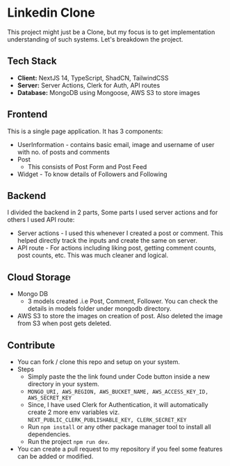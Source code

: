 # Linkedin Clone

This project might just be a Clone, but my focus is to get implementation understanding of such systems.
Let's breakdown the project.

## Tech Stack

- **Client:** NextJS 14, TypeScript, ShadCN, TailwindCSS 
- **Server:** Server Actions, Clerk for Auth, API routes
- **Database:** MongoDB using Mongoose, AWS S3 to store images


## Frontend

This is a single page application. It has 3 components:
- UserInformation - contains basic email, image and username of user with no. of posts and comments
- Post
    - This consists of Post Form and Post Feed
- Widget - To know details of Followers and Following


## Backend

I divided the backend in 2 parts, Some parts I used server actions and for others I used API route:
- Server actions - I used this whenever I created a post or comment. This helped directly track the inputs and create the same on server.
- API route - For actions including liking post, getting comment counts, post counts, etc. This was much cleaner and logical.


## Cloud Storage
- Mongo DB 
    - 3 models created .i.e Post, Comment, Follower. You can check the details in models folder under mongodb directory.
- AWS S3 to store the images on creation of post. Also deleted the image from S3 when post gets deleted.


## Contribute
- You can fork / clone this repo and setup on your system. 
- Steps
    - Simply paste the the link found under Code button inside a new directory in your system. 
    - ```MONGO_URI, AWS_REGION, AWS_BUCKET_NAME, AWS_ACCESS_KEY_ID, AWS_SECRET_KEY```
    - Since, I have used Clerk for Authentication, it will automatically create 2 more env variables viz. ```NEXT_PUBLIC_CLERK_PUBLISHABLE_KEY, CLERK_SECRET_KEY ```
    - Run ```npm install``` or any other package manager tool to install all dependencies.
    - Run the project ```npm run dev```.
- You can create a pull request to my repository if you feel some features can be added or modified.